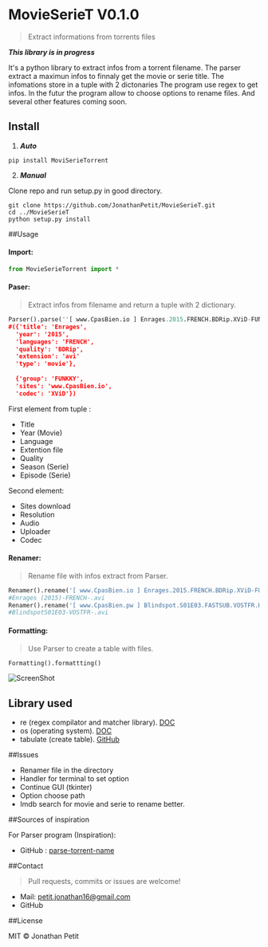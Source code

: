 # MovieSerieT V0.1.0
> Extract informations from torrents files

***This library is in progress***

It's a python library to extract infos from a torrent filename. The parser extract a maximun infos to finnaly get the movie or serie title. The infomations store in a tuple with 2 dictonaries The program use regex to get infos. In the futur the program allow to choose options to rename files. And several other features coming soon.

## Install
1. ***Auto***
  ```
  pip install MoviSerieTorrent
  ````

2. ***Manual***

  Clone repo and run setup.py in good directory.
  ```
  git clone https://github.com/JonathanPetit/MovieSerieT.git
  cd ../MovieSerieT
  python setup.py install
  ```

##Usage

#### Import:
```py
from MovieSerieTorrent import *
```

#### Paser:
> Extract infos from filename and return a tuple with 2 dictionary.

```py
Parser().parse(''[ www.CpasBien.io ] Enrages.2015.FRENCH.BDRip.XViD-FUNKKY.avi')
#({'title': 'Enrages', 
  'year': '2015', 
  'languages': 'FRENCH',
  'quality': 'BDRip', 
  'extension': 'avi' 
  'type': 'movie'}, 
  
  {'group': 'FUNKKY', 
  'sites': 'www.CpasBien.io', 
  'codec': 'XViD'})
```
First element from tuple :
* Title
* Year (Movie)
* Language
* Extention file
* Quality
* Season (Serie)
* Episode (Serie)

Second element: 
* Sites download
* Resolution
* Audio
* Uploader
* Codec

#### Renamer:
> Rename file with infos extract from Parser.

```py 
Renamer().rename('[ www.CpasBien.io ] Enrages.2015.FRENCH.BDRip.XViD-FUNKKY.avi')
#Enrages (2015)-FRENCH-.avi
Renamer().rename('[ www.CpasBien.pw ] Blindspot.S01E03.FASTSUB.VOSTFR.HDTV.XviD-ZT.avi')
#BlindspotS01E03-VOSTFR-.avi
```

#### Formatting:
> Use Parser to create a table with files. 

```py
Formatting().formattting()
````
![ScreenShot](https://raw.githubusercontent.com/JonathanPetit/MovieSerieT/master/doc/table.png)

## Library used

* re (regex compilator and matcher library). [DOC](https://docs.python.org/2/library/re.html)
* os (operating system). [DOC](https://docs.python.org/2/library/os.html)
* tabulate (create table). [GitHub](https://github.com/gregbanks/python-tabulate)

##Issues

* Renamer file in the directory
* Handler for terminal to set option
* Continue GUI (tkinter)
* Option choose path
* Imdb search for movie and serie to rename better.

##Sources of inspiration

For Parser program (Inspiration):
* GitHub : [parse-torrent-name](https://github.com/divijbindlish/parse-torrent-name)

##Contact
> Pull requests, commits or issues are welcome!

* Mail: petit.jonathan16@gmail.com
* GitHub

##License

MIT © Jonathan Petit
